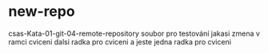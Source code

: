 # new-repo
 csas-Kata-01-git-04-remote-repository
soubor pro testování
jakasi zmena v ramci cviceni
dalsi radka pro cviceni
a jeste jedna radka pro cviceni
